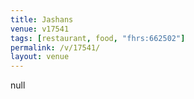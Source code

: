 ```yaml
---
title: Jashans
venue: v17541
tags: [restaurant, food, "fhrs:662502"]
permalink: /v/17541/
layout: venue
---
```

null